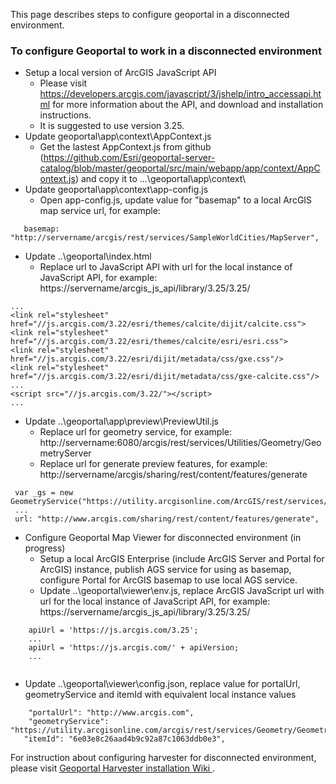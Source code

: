 

 This page describes steps to configure geoportal in a disconnected environment.

 ### To configure Geoportal to work in a disconnected environment
 * Setup a local version of ArcGIS JavaScript API 
   * Please visit https://developers.arcgis.com/javascript/3/jshelp/intro_accessapi.html for more information about the API, and download and installation instructions.
   * It is suggested to use version 3.25.
 * Update geoportal\app\context\AppContext.js
   * Get the lastest AppContext.js from github (https://github.com/Esri/geoportal-server-catalog/blob/master/geoportal/src/main/webapp/app/context/AppContext.js) and copy it to ...\geoportal\app\context\
 * Update geoportal\app\context\app-config.js  
   * Open app-config.js, update value for "basemap" to a local ArcGIS map service url, for example: 
 ```    
    basemap: "http://servername/arcgis/rest/services/SampleWorldCities/MapServer",
```    
 * Update ..\geoportal\index.html
   * Replace url to JavaScript API with url for the local instance of JavaScript API, for example: https://servername/arcgis_js_api/library/3.25/3.25/
 ```
 ...
<link rel="stylesheet" href="//js.arcgis.com/3.22/esri/themes/calcite/dijit/calcite.css">
<link rel="stylesheet" href="//js.arcgis.com/3.22/esri/themes/calcite/esri/esri.css">
<link rel="stylesheet" href="//js.arcgis.com/3.22/esri/dijit/metadata/css/gxe.css"/>
<link rel="stylesheet" href="//js.arcgis.com/3.22/esri/dijit/metadata/css/gxe-calcite.css"/>
...
<script src="//js.arcgis.com/3.22/"></script>
...

```
 * Update ..\geoportal\app\preview\PreviewUtil.js
   * Replace url for geometry service, for example: http://servername:6080/arcgis/rest/services/Utilities/Geometry/GeometryServer
   * Replace url for generate preview features, for example: http://servername/arcgis/sharing/rest/content/features/generate
 ```
  var _gs = new GeometryService("https://utility.arcgisonline.com/ArcGIS/rest/services/Geometry/GeometryServer");
  ...
  url: "http://www.arcgis.com/sharing/rest/content/features/generate",

```
 * Configure Geoportal Map Viewer for disconnected environment (in progress)
   * Setup a local ArcGIS Enterprise (include ArcGIS Server and Portal for ArcGIS) instance, publish AGS service for using as basemap, configure Portal for ArcGIS basemap to use local AGS service.
   * Update ..\geoportal\viewer\env.js, replace ArcGIS JavaScript url with url for the local instance of JavaScript API, for example: https://servername/arcgis_js_api/library/3.25/3.25/
   
 ```
     apiUrl = 'https://js.arcgis.com/3.25';
     ...
     apiUrl = 'https://js.arcgis.com/' + apiVersion;
	 ...     
     
```
   * Update ..\geoportal\viewer\config.json, replace value for portalUrl, geometryService and itemId with equivalent local instance values
 ```
     "portalUrl": "http://www.arcgis.com",
     "geometryService": "https://utility.arcgisonline.com/arcgis/rest/services/Geometry/GeometryServer",
    "itemId": "6e03e8c26aad4b9c92a87c1063ddb0e3",       
```  

For instruction about configuring harvester for disconnected environment, please visit [Geoportal Harvester installation Wiki ](https://github.com/Esri/geoportal-server-harvester/wiki/Installation-guide).
